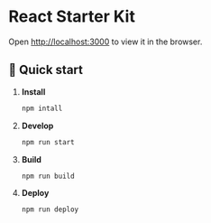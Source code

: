 # React Starter Kit

Open [http://localhost:3000](http://localhost:3000) to view it in the browser.

## 🚀 Quick start

1.  **Install**

    ```sh
    npm intall
    ```

2.  **Develop**

    ```sh
    npm run start
    ```

3.  **Build**

    ```sh
    npm run build
    ```

4.  **Deploy**

    ```sh
    npm run deploy
    ```
